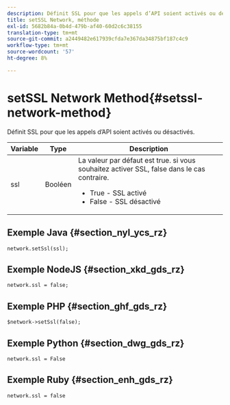 ```yaml
---
description: Définit SSL pour que les appels d’API soient activés ou désactivés.
title: setSSL Network, méthode
exl-id: 5682b84a-0b4d-479b-af40-60d2c6c38155
translation-type: tm+mt
source-git-commit: a2449482e617939cfda7e367da34875bf187c4c9
workflow-type: tm+mt
source-wordcount: '57'
ht-degree: 8%

---
```


# setSSL Network Method{#setssl-network-method}

Définit SSL pour que les appels d’API soient activés ou désactivés.

| Variable | Type | Description |
|--- |--- |--- |
| ssl | Booléen | La valeur par défaut est true. si vous souhaitez activer SSL, false dans le cas contraire. <br><ul><li>True - SSL activé </li><li>False - SSL désactivé</li></ul> |

## Exemple Java {#section_nyl_ycs_rz}

```
network.setSsl(ssl); 
```

## Exemple NodeJS {#section_xkd_gds_rz}

```
network.ssl = false; 
```

## Exemple PHP {#section_ghf_gds_rz}

```
$network->setSsl(false); 
```

## Exemple Python {#section_dwg_gds_rz}

```
network.ssl = False 
```

## Exemple Ruby {#section_enh_gds_rz}

```
network.ssl = false 
```
